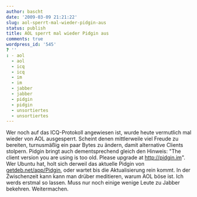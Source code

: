 ```yaml
---
author: bascht
date: '2009-03-09 21:21:22'
slug: aol-sperrt-mal-wieder-pidgin-aus
status: publish
title: AOL sperrt mal wieder Pidgin aus
comments: true
wordpress_id: '545'
? ''
: - aol
  - aol
  - icq
  - icq
  - im
  - im
  - jabber
  - jabber
  - pidgin
  - pidgin
  - unsortiertes
  - unsortiertes
---
```


Wer noch auf das ICQ-Protokoll angewiesen ist, wurde heute
vermutlich mal wieder von AOL ausgesperrt. Scheint denen
mittlerweile viel Freude zu bereiten, turnusmäßig ein paar Bytes zu
ändern, damit alternative Clients stolpern. Pidgin bringt auch
dementsprechend gleich den Hinweis: "The client version you are
using is too old. Please upgrade at http://pidgin.im". Wer Ubuntu
hat, holt sich derweil das aktuelle Pidgin von
[getdeb.net/app/Pidgin](http://www.getdeb.net/app/Pidgin), oder
wartet bis die Aktualisierung rein kommt. In der Zwischenzeit kann
kann man drüber meditieren, warum AOL böse ist. Ich werds erstmal
so lassen. Muss nur noch einige wenige Leute zu Jabber bekehren.
Weitermachen.


